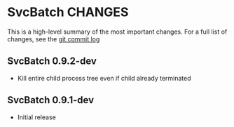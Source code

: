 # SvcBatch CHANGES

This is a high-level summary of the most important changes.
For a full list of changes, see the [git commit log][log]

  [log]: https://github.com/mturk/svcbatch/commits/

## SvcBatch 0.9.2-dev

 * Kill entire child process tree even if child already terminated

## SvcBatch 0.9.1-dev

 * Initial release
